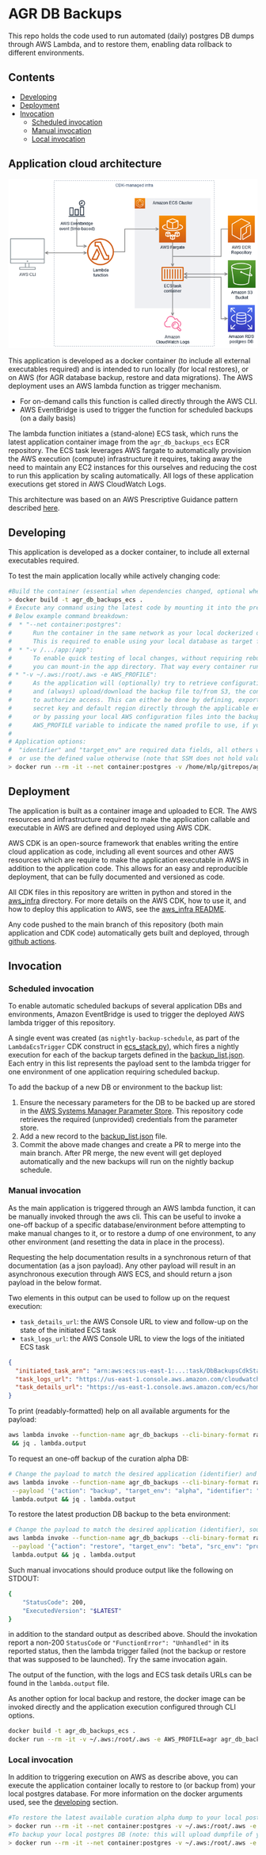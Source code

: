 # AGR DB Backups

This repo holds the code used to run automated (daily) postgres DB dumps through AWS Lambda,
and to restore them, enabling data rollback to different environments.

## Contents

-  [Developing](#developing)
-  [Deployment](#deployment)
-  [Invocation](#invocation)
   *  [Scheduled invocation](#scheduled-invocation)
   *  [Manual invocation](#manual-invocation)
   *  [Local invocation](#local-invocation)

## Application cloud architecture
![](./img/AWS_diagram.png)

This application is developed as a docker container (to include all external executables required)
and is intended to run locally (for local restores), or on AWS (for AGR database backup, restore and data migrations).
The AWS deployment uses an AWS lambda function as trigger mechanism.
   * For on-demand calls this function is called directly through the AWS CLI.
   * AWS EventBridge is used to trigger the function for scheduled backups (on a daily basis)

The lambda function initiates a (stand-alone) ECS task, which runs the latest application container image
from the `agr_db_backups_ecs` ECR repository. The ECS task leverages AWS fargate to automatically provision
the AWS execution (compute) infrastructure it requires, taking away the need to maintain any EC2 instances
for this ourselves and reducing the cost to run this application by scaling automatically.
All logs of these application executions get stored in AWS CloudWatch Logs.

This architecture was based on an AWS Prescriptive Guidance pattern described [here](https://docs.aws.amazon.com/prescriptive-guidance/latest/patterns/run-event-driven-and-scheduled-workloads-at-scale-with-aws-fargate.html).

## Developing
This application is developed as a docker container, to include all external executables required.

To test the main application locally while actively changing code:
```bash
#Build the container (essential when dependencies changed, optional when only application code changes were made.)
> docker build -t agr_db_backups_ecs .
# Execute any command using the latest code by mounting it into the prebuilt container
# Below example command breakdown:
#  * "--net container:postgres":
#      Run the container in the same network as your local dockerized database (here a container called "postgres").
#      This is required to enable using your local database as target for backup or restore.
#  * "-v /.../app:/app":
#      To enable quick testing of local changes, without requiring rebuilding the container for every change made,
#      you can mount-in the app directory. That way every container run uses the current local code.
# * "-v ~/.aws:/root/.aws -e AWS_PROFILE":
#      As the application will (optionally) try to retrieve configuration settings from AWS SSM,
#      and (always) upload/download the backup file to/from S3, the container needs to be aware of valid AWS credentials
#      to authorize access. This can either be done by defining, exporting and passing on the AWS access key,
#      secret key and default region directly through the applicable environment variables (see https://docs.aws.amazon.com/cli/latest/userguide/cli-configure-envvars.html),
#      or by passing your local AWS configuration files into the backup container, optionally accompanied by the
#      AWS_PROFILE variable to indicate the named profile to use, if your agr profile does not have the "default" name.
#
# Application options:
#  "identifier" and "target_env" are required data fields, all others will be retrieved from SSM when left undefined,
#  or use the defined value otherwise (note that SSM does not hold values for local dev env operations/testing).
> docker run --rm -it --net container:postgres -v /home/mlp/gitrepos/agr-db_backups/app:/app -v ~/.aws:/root/.aws -e AWS_PROFILE agr_db_backups_ecs --help
```


## Deployment
The application is built as a container image and uploaded to ECR.
The AWS resources and infrastructure required to make the application
callable and executable in AWS are defined and deployed using AWS CDK.

AWS CDK is an open-source framework that enables writing
the entire cloud application as code, including all event sources and other AWS resources
which are require to make the application executable in AWS in addition to the application code.
This allows for an easy and reproducible deployment, that can be fully documented and versioned as code.

All CDK files in this repository are written in python and stored in the [aws_infra](./aws_infra/) directory.
For more details on the AWS CDK, how to use it, and how to deploy this application to AWS,
see the [aws_infra README](./aws_infra/README.md).

Any code pushed to the main branch of this repository (both main application and CDK code)
automatically gets built and deployed, through [github actions](./.github/workflows/main-build-and-deploy.yml).


## Invocation
### Scheduled invocation
To enable automatic scheduled backups of several application DBs and environments,
Amazon EventBridge is used to trigger the deployed AWS lambda trigger of this repository.

A single event was created (as `nightly-backup-schedule`, as part of the `LambdaEcsTrigger` CDK construct
in [ecs_stack.py](./aws_infra/cdk_classes/ecs_stack.py)), which fires a nightly execution for
each of the backup targets defined in the [backup_list.json](./aws_infra/resources/backup_list.json).
Each entry in this list represents the payload sent to the lambda trigger for one environment of one application
requiring scheduled backup.

To add the backup of a new DB or environment to the backup list:
1. Ensure the necessary parameters for the DB to be backed up are stored in the [AWS Systems Manager Parameter Store](https://us-east-1.console.aws.amazon.com/systems-manager/parameters/). This repository code retrieves the required (unprovided) credentials from the parameter store.
2. Add a new record to the [backup_list.json](./aws_infra/resources/backup_list.json) file.
3. Commit the above made changes and create a PR to merge into the main branch.
   After PR merge, the new event will get deployed automatically and the new backups will run on the nightly backup schedule.

### Manual invocation
As the main application is triggered through an AWS lambda function, it can be manually invoked through the aws cli.
This can be useful to invoke a one-off backup of a specific database/environment before attempting to make manual changes to it,
or to restore a dump of one environment, to any other environment (and resetting the data in place in the process).

Requesting the help documentation results in a synchronous return of that documentation (as a json payload).
Any other payload will result in an asynchronous execution through AWS ECS,
and should return a json payload in the below format.

Two elements in this output can be used to follow up on the request execution:
 * `task_details_url`: the AWS Console URL to view and follow-up on the state of the initiated ECS task
 * `task_logs_url`: the AWS Console URL to view the logs of the initiated ECS task

```json
{
  "initiated_task_arn": "arn:aws:ecs:us-east-1:...:task/DbBackupsCdkStack-.../...",
  "task_logs_url": "https://us-east-1.console.aws.amazon.com/cloudwatch/home?region=us-east-1#logsV2:log-groups/log-group/DbBackupsCdkStack-.../log-events/DbBackupsCdkStackDbBackups...",
  "task_details_url": "https://us-east-1.console.aws.amazon.com/ecs/home?region=us-east-1#/clusters/DbBackupsCdkStack-.../tasks/.../details"
}
```

To print (readably-formatted) help on all available arguments for the payload:
```bash
aws lambda invoke --function-name agr_db_backups --cli-binary-format raw-in-base64-out  --payload '{"help": "true"}' lambda.output \
 && jq . lambda.output
```

To request an one-off backup of the curation alpha DB:
```bash
# Change the payload to match the desired application (identifier) and target environment if not curation-alpha.
aws lambda invoke --function-name agr_db_backups --cli-binary-format raw-in-base64-out \
 --payload '{"action": "backup", "target_env": "alpha", "identifier": "curation", "region": "us-east-1", "s3_bucket": "agr-db-backups"}' \
 lambda.output && jq . lambda.output
```

To restore the latest production DB backup to the beta environment:
```bash
# Change the payload to match the desired application (identifier), source environment and target environment if not curation prod => beta.
aws lambda invoke --function-name agr_db_backups --cli-binary-format raw-in-base64-out \
 --payload '{"action": "restore", "target_env": "beta", "src_env": "production", "identifier": "curation", "region": "us-east-1", "s3_bucket": "agr-db-backups"}' \
 lambda.output && jq . lambda.output
```

Such manual invocations should produce output like the following on STDOUT:
```bash
{
    "StatusCode": 200,
    "ExecutedVersion": "$LATEST"
}
```
in addition to the standard output as described above. Should the invokation report a
non-200 `StatusCode` or `"FunctionError": "Unhandled"` in its reported status, then the lambda trigger failed
(not the backup or restore that was supposed to be launched). Try the same invocation again.

The output of the function, with the logs and ECS task details URLs can be found in the `lambda.output` file.

As another option for local backup and restore, the docker image can be invoked directly
and the application execution configured through CLI options.
```bash
docker build -t agr_db_backups_ecs .
docker run --rm -it -v ~/.aws:/root/.aws -e AWS_PROFILE=agr agr_db_backups_ecs --help
```
### Local invocation
In addition to triggering execution on AWS as describe above,
you can execute the application container locally to restore to (or backup from) your local postgres database.
For more information on the docker arguments used, see the [developing](#developing) section. 
```bash
#To restore the latest available curation alpha dump to your local postgres DB:
> docker run --rm -it --net container:postgres -v ~/.aws:/root/.aws -e AWS_PROFILE 100225593120.dkr.ecr.us-east-1.amazonaws.com/agr_db_backups_ecs:latest --action restore --identifier curation --src_env alpha --target_env mluypaert-dev --db_name curation --db_user $PGUSER --db_password $PGPASSWORD --db_host postgres --ignore_privileges true
#To backup your local postgres DB (note: this will upload dumpfile of your local DB to S3):
> docker run --rm -it --net container:postgres -v ~/.aws:/root/.aws -e AWS_PROFILE 100225593120.dkr.ecr.us-east-1.amazonaws.com/agr_db_backups_ecs:latest --action backup --identifier curation --target_env mluypaert-dev --db_name curation --db_user $PGUSER --db_password $PGPASSWORD --db_host postgres --s3_bucket agr-db-backups
```
